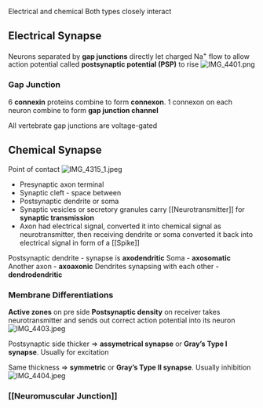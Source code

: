 Electrical and chemical
Both types closely interact

## Electrical Synapse

Neurons separated by **gap junctions** directly let charged Na<sup>+</sup> flow to allow action potential called **postsynaptic potential (PSP)** to rise
![IMG_4401.png](img_4401.png)

### Gap Junction

6 **connexin** proteins combine to form **connexon**. 1 connexon on each neuron combine to form **gap junction channel**

All vertebrate gap junctions are voltage-gated

## Chemical Synapse

Point of contact
![IMG_4315_1.jpeg](img_4315_1.jpeg)

* Presynaptic axon terminal
* Synaptic cleft - space between
* Postsynaptic dendrite or soma
* Synaptic vesicles or secretory granules carry [[Neurotransmitter]] for **synaptic transmission**
* Axon had electrical signal, converted it into chemical signal as neurotransmitter, then receiving dendrite or soma converted it back into electrical signal in form of a [[Spike]]

Postsynaptic dendrite - synapse is **axodendritic**
Soma - **axosomatic**
Another axon - **axoaxonic**
Dendrites synapsing with each other - **dendrodendritic**

### Membrane Differentiations

**Active zones** on pre side
**Postsynaptic density** on receiver takes neurotransmitter and sends out correct action potential into its neuron
![IMG_4403.jpeg](img_4403.jpeg)

Postsynaptic side thicker => **assymetrical synapse** or **Gray’s Type I synapse**. Usually for excitation

Same thickness => **symmetric** or **Gray’s Type II synapse**. Usually inhibition
![IMG_4404.jpeg](img_4404.jpeg)

### [[Neuromuscular Junction]]
